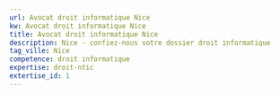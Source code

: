 ```yaml
---
url: Avocat droit informatique Nice
kw: Avocat droit informatique Nice
title: Avocat droit informatique Nice
description: Nice - confiez-nous votre dossier droit informatique
tag_ville: Nice
competence: droit informatique
expertise: droit-ntic
extertise_id: 1
---
```

